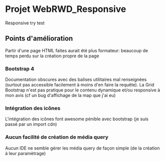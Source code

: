 # Projet WebRWD_Responsive
Responsive try test

## Points d'amélioration
Partir d'une page HTML faites aurait été plus formateur: beaucoup de temps perdu sur la création propre de la page

### Bootstrap 4
Documentation obscures avec des balises utilitaires mal renseignées (surtout pas accessible facilement à moins d'en faire la requête).
La Grid Bootstrap n'est pas pratique pour le contenu dynamique et/ou responsive à mon avis (cf un bug d'affichage de la map que j'ai eu)

### Intégration des icônes
L'intégration des icônes font awesome pénible avec bootstrap (je suis passé par un import cdn)

###  Aucun facilité de création de média query
Aucun IDE ne semble gérer les média query de façon simple (de la création à leur paramètrage)
